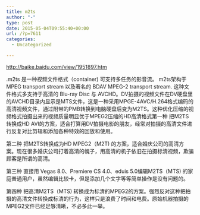 ```yaml
---
title: m2ts
author: "-"
type: post
date: 2015-05-04T09:55:40+00:00
url: /?p=7611
categories:
  - Uncategorized

---
```

http://baike.baidu.com/view/1951897.htm

.m2ts 是一种视频文件格式（container) 可支持多任务的影音流。 m2ts架构于MPEG transport stream 以及著名的 BDAV MPEG-2 transport stream. 这种文件格式多支持于高清的 Blu-ray Disc 与 AVCHD。DV拍摄的视频文件在DV硬盘里的AVCHD目录内显示是MTS文件，这是一种采用MPGE-4AVC/H.264格式编码的高清视频文件，通过附带的PMB转换到电脑硬盘后变为M2TS。这种优化压缩的视频格式拍摄出来的视频质量明显优于MPEG2压缩的HD高清格式第一种 把M2TS转换成HD AVI的方案，适合打算用DV拍摄电影的朋友，经常对拍摄的高清文件进行反复对比剪辑和添加各种特效的回放和使用。
  
第二种 把M2TS转换成为HD MPEG2（M2T) 的方案，适合婚庆公司的高清方案。现在很多婚庆公司打着高清的幌子，用高清的机子依旧在拍摄标清视频，欺骗顾客是所谓的高清。
  
第三种 直接用 Vegas 8.0、Premiere CS 4.0、eduis 5.0编辑M2TS（MTS) 的家庭普通用户，虽然编辑比较卡，但是添加几个文字等等简单操作是没有问题的。
  
第四种 把高清M2TS（MTS) 转换成为标清的MPEG2的方案。强烈反对这种把拍摄的高清文件转换成标清的行为，这样只是浪费了时间和电费。原始机器拍摄的MPEG2文件已经足够清晰，不必多此一举。